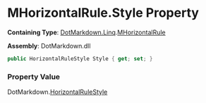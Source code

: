 # MHorizontalRule\.Style Property

**Containing Type**: [DotMarkdown.Linq](../../README.md)\.[MHorizontalRule](../README.md)

**Assembly**: DotMarkdown\.dll

```csharp
public HorizontalRuleStyle Style { get; set; }
```

### Property Value

DotMarkdown\.[HorizontalRuleStyle](../../../HorizontalRuleStyle/README.md)

